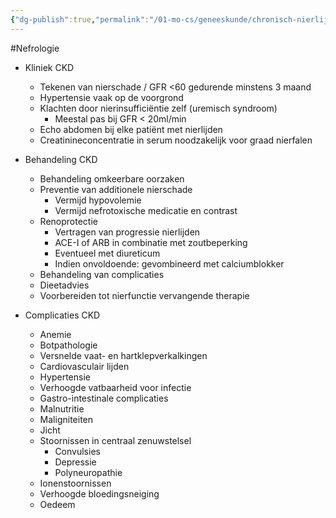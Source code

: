 ```yaml
---
{"dg-publish":true,"permalink":"/01-mo-cs/geneeskunde/chronisch-nierlijden/","noteIcon":"","created":"2024-11-24T10:56:53.728+01:00","updated":"2024-12-29T13:58:43.678+01:00"}
---
```


#Nefrologie 

- Kliniek CKD
    - Tekenen van nierschade / GFR <60 gedurende minstens 3 maand
    - Hypertensie vaak op de voorgrond
    - Klachten door nierinsufficiëntie zelf (uremisch syndroom)
        - Meestal pas bij GFR < 20ml/min
    - Echo abdomen bij elke patiënt met nierlijden
    - Creatinineconcentratie in serum noodzakelijk voor graad nierfalen

- Behandeling CKD
    - Behandeling omkeerbare oorzaken
    - Preventie van additionele nierschade
        - Vermijd hypovolemie
        - Vermijd nefrotoxische medicatie en contrast
    - Renoprotectie
        - Vertragen van progressie nierlijden
        - ACE-I of ARB in combinatie met zoutbeperking
        - Eventueel met diureticum
        - Indien onvoldoende: gevombineerd met calciumblokker
    - Behandeling van complicaties
    - Dieetadvies
    - Voorbereiden tot nierfunctie vervangende therapie

- Complicaties CKD
    - Anemie
    - Botpathologie
    - Versnelde vaat- en hartklepverkalkingen
    - Cardiovasculair lijden
    - Hypertensie
    - Verhoogde vatbaarheid voor infectie
    - Gastro-intestinale complicaties
    - Malnutritie
    - Maligniteiten
    - Jicht
    - Stoornissen in centraal zenuwstelsel
        - Convulsies
        - Depressie
        - Polyneuropathie
    - Ionenstoornissen
    - Verhoogde bloedingsneiging
    - Oedeem